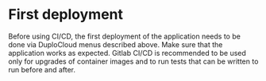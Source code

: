 # First deployment

Before using CI/CD, the first deployment of the application needs to be done via DuploCloud menus described above. Make sure that the application works as expected. Gitlab CI/CD is recommended to be used only for upgrades of container images and to run tests that can be written to run before and after.
